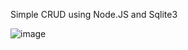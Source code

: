 Simple CRUD using Node.JS and Sqlite3 

![image](https://github.com/user-attachments/assets/a69ce2e6-2b0c-4871-b62d-f166efd7b78d)
